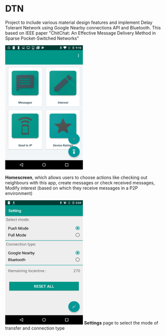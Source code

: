 # DTN
Project to include various material design features and implement Delay Tolerant Network using Google Nearby connections API and Bluetooth. This based on IEEE paper "ChitChat: An Effective Message Delivery Method in Sparse Pocket-Switched Networks"

<img src="images/homescreen1.png" width="250" height="400"/>

<b>Homescreen</b>, which allows users to choose actions like checking out neighbours with this app, create messages or check received messages, Modify interest (based on which they receive messages in a P2P environment)

<img src="images/Screenshot_2018-06-04-05-04-11.png" width="250" height="400"/>
<b>Settings</b> page to select the mode of transfer and connection type


